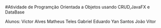 #Atividade de Programção Orientada a Objetos usando CRUD,JavaFX e DataBase

Alunos: Victor Alves
Matheus Teles
Gabriel Eduardo
Yan Santos
João Vitor
